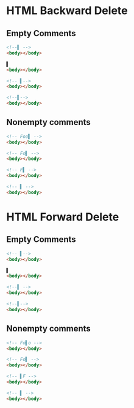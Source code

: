 # HTML Backward Delete

## Empty Comments
```html
<!--▌ -->
<body></body>
```
```html
▌
<body></body>
```

```html
<!-- ▌-->
<body></body>
```
```html
<!--▌-->
<body></body>
```

## Nonempty comments
```html
<!-- Foo▌ -->
<body></body>
```
```html
<!-- Fo▌ -->
<body></body>
```

```html
<!-- F▌ -->
<body></body>
```
```html
<!-- ▌ -->
<body></body>
```

# HTML Forward Delete

## Empty Comments
```html
<!-- ▌-->
<body></body>
```
```html
▌
<body></body>
```

```html
<!--▌ -->
<body></body>
```
```html
<!--▌-->
<body></body>
```

## Nonempty comments
```html
<!-- Fo▌o -->
<body></body>
```
```html
<!-- Fo▌ -->
<body></body>
```

```html
<!-- ▌F -->
<body></body>
```
```html
<!-- ▌ -->
<body></body>
```